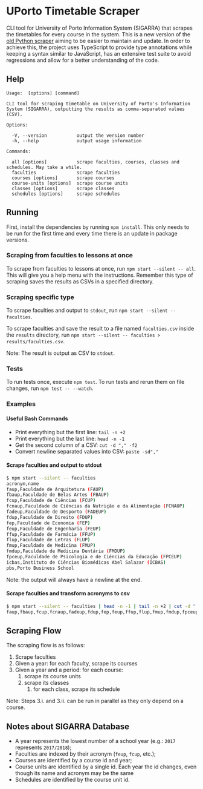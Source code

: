 # UPorto Timetable Scraper

CLI tool for University of Porto Information System (SIGARRA) that scrapes the timetables for every course in the system.
This is a new version of the [old Python scraper](https://github.com/NIAEFEUP/uporto-timetable-scrapper/) aiming to be easier to maintain and update.
In order to achieve this, the project uses TypeScript to provide type annotations while keeping a syntax similar to JavaScript, has an extensive test suite to avoid regressions and allow for a better understanding of the code.

## Help

```
Usage:  [options] [command]

CLI tool for scraping timetable on University of Porto's Information System (SIGARRA), outputting the results as comma-separated values (CSV).

Options:

  -V, --version           output the version number
  -h, --help              output usage information

Commands:

  all [options]           scrape faculties, courses, classes and schedules. May take a while.
  faculties               scrape faculties
  courses [options]       scrape courses
  course-units [options]  scrape course units
  classes [options]       scrape classes
  schedules [options]     scrape schedules
```

## Running 

First, install the dependencies by running `npm install`. This only needs to be run for the first time and every time there is an update in package versions.

### Scraping from faculties to lessons at once

To scrape from faculties to lessons at once, run `npm start --silent -- all`. 
This will give you a help menu with the instructions.
Remember this type of scraping saves the results as CSVs in a specified directory. 

### Scraping specific type

To scrape faculties and output to `stdout`, run `npm start --silent -- faculties`. 

To scrape faculties and save the result to a file named `faculties.csv` inside the `results` directory, run `npm start --silent -- faculties > results/faculties.csv`.

Note: The result is output as CSV to `stdout`.

### Tests

To run tests once, execute `npm test`.
To run tests and rerun them on file changes, run `npm test -- --watch`.

### Examples 

#### Useful Bash Commands

* Print everything but the first line: `tail -n +2`
* Print everything but the last line: `head -n -1`
* Get the second column of a CSV: `cut -d "," -f2`
* Convert newline separated values into CSV: `paste -sd","`

#### Scrape faculties and output to stdout
```bash
$ npm start --silent -- faculties
acronym,name
faup,Faculdade de Arquitetura (FAUP)
fbaup,Faculdade de Belas Artes (FBAUP)
fcup,Faculdade de Ciências (FCUP)
fcnaup,Faculdade de Ciências da Nutrição e da Alimentação (FCNAUP)
fadeup,Faculdade de Desporto (FADEUP)
fdup,Faculdade de Direito (FDUP)
fep,Faculdade de Economia (FEP)
feup,Faculdade de Engenharia (FEUP)
ffup,Faculdade de Farmácia (FFUP)
flup,Faculdade de Letras (FLUP)
fmup,Faculdade de Medicina (FMUP)
fmdup,Faculdade de Medicina Dentária (FMDUP)
fpceup,Faculdade de Psicologia e de Ciências da Educação (FPCEUP)
icbas,Instituto de Ciências Biomédicas Abel Salazar (ICBAS)
pbs,Porto Business School

```

Note: the output will always have a newline at the end.

#### Scrape faculties and transform acronyms to csv
```bash
$ npm start --silent -- faculties | head -n -1 | tail -n +2 | cut -d "," -f1 | paste -sd","
faup,fbaup,fcup,fcnaup,fadeup,fdup,fep,feup,ffup,flup,fmup,fmdup,fpceup,icbas,pbs
```


## Scraping Flow

The scraping flow is as follows:
1. Scrape faculties
1. Given a year: for each faculty, scrape its courses
1. Given a year and a period: for each course:
   1. scrape its course units
   1. scrape its classes
       1. for each class, scrape its schedule
    
Note: Steps 3.i. and 3.ii. can be run in parallel as they only depend on a course.

## Notes about SIGARRA Database
* A year represents the lowest number of a school year (e.g.: `2017` represents `2017/2018`);
* Faculties are indexed by their acronym (`feup`, `fcup`, etc.);
* Courses are identified by a course id and year;
* Course units are identified by a single id. Each year the id changes, even though its name and acronym may be the same
* Schedules are identified by the course unit id. 
